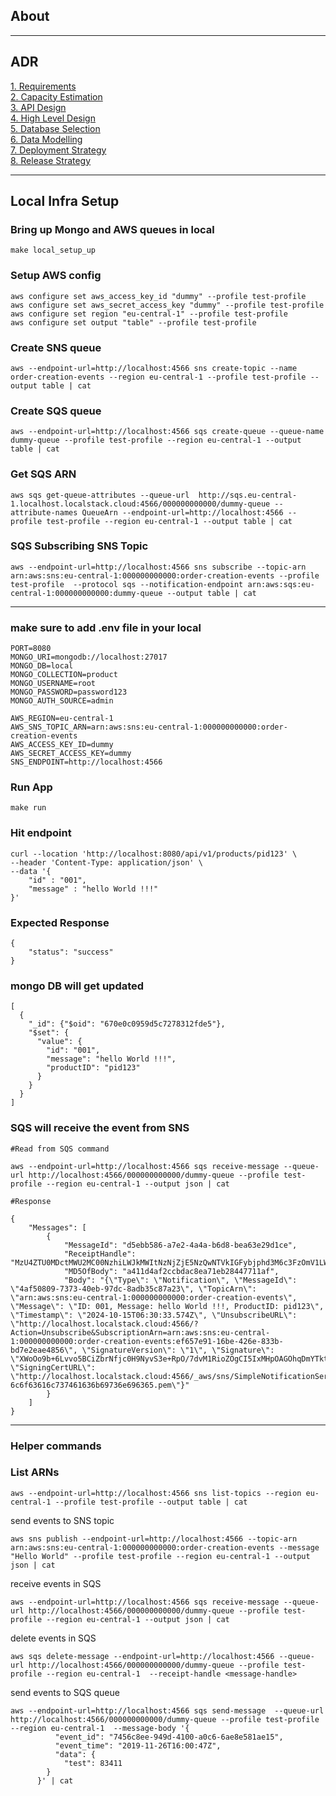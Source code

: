 ## About

---
## ADR

[1. Requirements](https://github.com/arnabghs/product-information-updater/blob/main/ADR/1.%20requirements/requirements.md)
<br>
[2. Capacity Estimation](https://github.com/arnabghs/product-information-updater/blob/main/ADR/2.%20capacityEstimation/estimation.md)
<br>
[3. API Design](https://github.com/arnabghs/product-information-updater/blob/main/ADR/3.%20APIDesign/api.md)
<br>
[4. High Level Design](https://github.com/arnabghs/product-information-updater/blob/main/ADR/4.%20highLevelDesign/design.md)
<br>
[5. Database Selection](https://github.com/arnabghs/product-information-updater/blob/main/ADR/5.%20databaseSelection/dbSelection.md)
<br>
[6. Data Modelling](https://github.com/arnabghs/product-information-updater/blob/main/ADR/6.%20dataModelling/dataModelling.md)
<br>
[7. Deployment Strategy](https://github.com/arnabghs/product-information-updater/blob/main/ADR/7.%20deploymentStrategy/deployment.md)
<br>
[8. Release Strategy](https://github.com/arnabghs/product-information-updater/blob/main/ADR/8.%20releaseStrategy/release.md)
<br>


---

## Local Infra  Setup

### Bring up Mongo and AWS queues in local
```
make local_setup_up
```

### Setup AWS config
```
aws configure set aws_access_key_id "dummy" --profile test-profile
aws configure set aws_secret_access_key "dummy" --profile test-profile
aws configure set region "eu-central-1" --profile test-profile
aws configure set output "table" --profile test-profile
```

### Create SNS queue
```
aws --endpoint-url=http://localhost:4566 sns create-topic --name order-creation-events --region eu-central-1 --profile test-profile --output table | cat
```

### Create SQS queue
```
aws --endpoint-url=http://localhost:4566 sqs create-queue --queue-name dummy-queue --profile test-profile --region eu-central-1 --output table | cat
```

### Get SQS ARN
```
aws sqs get-queue-attributes --queue-url  http://sqs.eu-central-1.localhost.localstack.cloud:4566/000000000000/dummy-queue --attribute-names QueueArn --endpoint-url=http://localhost:4566 --profile test-profile --region eu-central-1 --output table | cat
```

### SQS Subscribing SNS Topic
```
aws --endpoint-url=http://localhost:4566 sns subscribe --topic-arn   arn:aws:sns:eu-central-1:000000000000:order-creation-events --profile test-profile  --protocol sqs --notification-endpoint arn:aws:sqs:eu-central-1:000000000000:dummy-queue --output table | cat
```
----------------------------------------------
### make sure to add .env file in your local

```
PORT=8080
MONGO_URI=mongodb://localhost:27017
MONGO_DB=local
MONGO_COLLECTION=product
MONGO_USERNAME=root
MONGO_PASSWORD=password123
MONGO_AUTH_SOURCE=admin

AWS_REGION=eu-central-1
AWS_SNS_TOPIC_ARN=arn:aws:sns:eu-central-1:000000000000:order-creation-events
AWS_ACCESS_KEY_ID=dummy
AWS_SECRET_ACCESS_KEY=dummy
SNS_ENDPOINT=http://localhost:4566
```

### Run App
```
make run
```

### Hit endpoint
```
curl --location 'http://localhost:8080/api/v1/products/pid123' \
--header 'Content-Type: application/json' \
--data '{
    "id" : "001",
    "message" : "hello World !!!"
}'
```

### Expected Response
```
{
    "status": "success"
}
```

### mongo DB will get updated
```
[
  {
    "_id": {"$oid": "670e0c0959d5c7278312fde5"},
    "$set": {
      "value": {
        "id": "001",
        "message": "hello World !!!",
        "productID": "pid123"
      }
    }
  }
]
```

### SQS will receive the event from SNS
```
#Read from SQS command

aws --endpoint-url=http://localhost:4566 sqs receive-message --queue-url http://localhost:4566/000000000000/dummy-queue --profile test-profile --region eu-central-1 --output json | cat
```

```
#Response

{
    "Messages": [
        {
            "MessageId": "d5ebb586-a7e2-4a4a-b6d8-bea63e29d1ce",
            "ReceiptHandle": "MzU4ZTU0MDctMWU2MC00NzhiLWJkMWItNzNjZjE5NzQwNTVkIGFybjphd3M6c3FzOmV1LWNlbnRyYWwtMTowMDAwMDAwMDAwMDA6ZHVtbXktcXVldWUgZDVlYmI1ODYtYTdlMi00YTRhLWI2ZDgtYmVhNjNlMjlkMWNlIDE3Mjg5NzM4NTMuMjQwNzQ3NQ==",
            "MD5OfBody": "a411d4af2ccbdac8ea71eb28447711af",
            "Body": "{\"Type\": \"Notification\", \"MessageId\": \"4af50809-7373-40eb-97dc-8adb35c87a23\", \"TopicArn\": \"arn:aws:sns:eu-central-1:000000000000:order-creation-events\", \"Message\": \"ID: 001, Message: hello World !!!, ProductID: pid123\", \"Timestamp\": \"2024-10-15T06:30:33.574Z\", \"UnsubscribeURL\": \"http://localhost.localstack.cloud:4566/?Action=Unsubscribe&SubscriptionArn=arn:aws:sns:eu-central-1:000000000000:order-creation-events:ef657e91-16be-426e-833b-bd7e2eae4856\", \"SignatureVersion\": \"1\", \"Signature\": \"XWoOo9b+6Lvvo5BCiZbrNfjc0H9NyvS3e+RpO/7dvM1RioZOgCI5IxMHpOAGOhqDmYTktrqTFCi8XgYnarReUHR+G5kDEGVlqxfTgJ34Sp28wVfrOKOywErd9DloaGtPK+T3ik9rl8wj4i9whz82CTOKKe76o1wutpvU/i1Mi/oEcxkMeQukmxPJm1ikF08Gr9MVMaDU4tcNvm49sAN+9y+zsZbUuuPMhtLIADRatZfpyl/OERT0PqMpY7jp618QycSgxzi1dsZ4p54TP4U/luMMoM/TVmwZknEj/iGJOkDAbxN7HTFsSH8PO9Fg/pzOw91hAs0UdqoyUMgSAzcn7w==\", \"SigningCertURL\": \"http://localhost.localstack.cloud:4566/_aws/sns/SimpleNotificationService-6c6f63616c737461636b69736e696365.pem\"}"
        }
    ]
}
```

----------------------------------------------
### Helper commands

### List ARNs
```
aws --endpoint-url=http://localhost:4566 sns list-topics --region eu-central-1 --profile test-profile --output table | cat
```

send events to SNS topic
```
aws sns publish --endpoint-url=http://localhost:4566 --topic-arn arn:aws:sns:eu-central-1:000000000000:order-creation-events --message "Hello World" --profile test-profile --region eu-central-1 --output json | cat
```

receive events in SQS
```
aws --endpoint-url=http://localhost:4566 sqs receive-message --queue-url http://localhost:4566/000000000000/dummy-queue --profile test-profile --region eu-central-1 --output json | cat
```

delete events in SQS
```
aws sqs delete-message --endpoint-url=http://localhost:4566 --queue-url http://localhost:4566/000000000000/dummy-queue --profile test-profile --region eu-central-1  --receipt-handle <message-handle>
```

send events to SQS queue
```
aws --endpoint-url=http://localhost:4566 sqs send-message  --queue-url http://localhost:4566/000000000000/dummy-queue --profile test-profile --region eu-central-1  --message-body '{
          "event_id": "7456c8ee-949d-4100-a0c6-6ae8e581ae15",
          "event_time": "2019-11-26T16:00:47Z",
          "data": {
            "test": 83411
        }
      }' | cat
```
